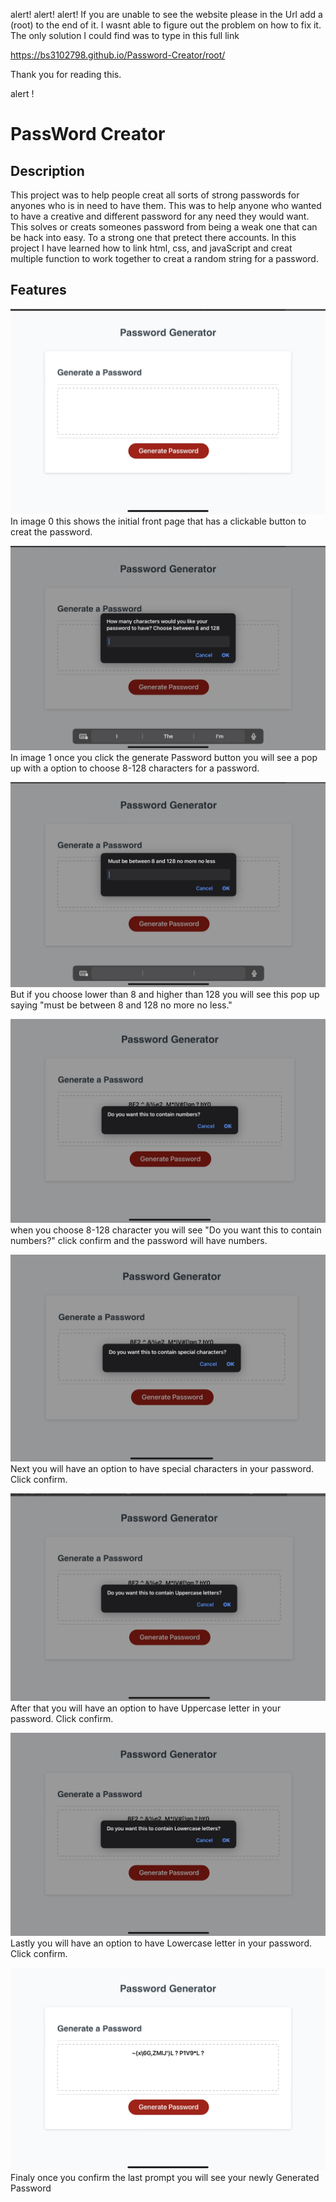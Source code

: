 alert!
alert!
alert!
If you are unable to see the website please in the Url add a 
(root) to the end of it. I wasnt able to figure out the problem on how to fix it. The only solution I could find was to type in this full link

https://bs3102798.github.io/Password-Creator/root/

Thank you for reading this.

alert !

# PassWord Creator

## Description

This project was to help people creat all sorts of strong passwords for anyones who is in need to have them. This was to help anyone who wanted to have a creative and different password for any need they would want. This solves or creats someones password from being a weak one that can be hack into easy. To a strong one that pretect there accounts. In this project I have learned how to link html, css, and javaScript and creat multiple function to work together to creat a random string for a password. 

## Features

![Alt text](photos/image0.jpeg)
In image 0 this shows the initial front page that has a clickable button to creat the password.

![Alt text](photos/image1.jpeg)
In image 1 once you click the generate Password button you will see a pop up with a option to choose 8-128 characters for a password.

![Alt text](photos/image2.jpeg)
But if you choose lower than 8 and higher than 128 you will see this pop up saying "must be between 8 and 128 no more no less."

![Alt text](photos/image3.jpeg)
when you choose 8-128 character you will see "Do you want this to contain numbers?" click confirm and the password will have numbers.

![Alt text](photos/image4.jpeg)
Next you will have an option to have special characters in your password. Click confirm.

![Alt text](photos/image5.jpeg)
After that you will have an option to have Uppercase letter in your password.
Click confirm. 

![Alt text](photos/image6.jpeg)
Lastly you will have an option to have Lowercase letter in your password.
Click confirm.

![Alt text](photos/image7.jpeg)
Finaly once you confirm the last prompt you will see your newly Generated Password
